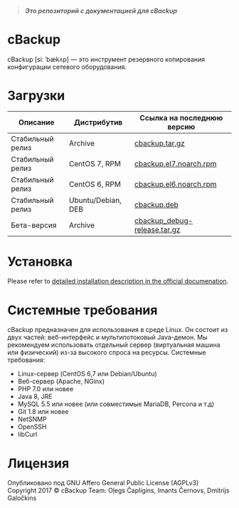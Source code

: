 > ##### Это репозиторий с документацией для cBackup

# cBackup

cBackup [siː ˈbækʌp] — это инструмент резервного копирования конфигурации сетевого оборудования.
# Загрузки

Описание | Дистрибутив | Ссылка на последнюю версию
--------- | --------- | ---------
Стабильный релиз | Archive | [cbackup.tar.gz](http://cbackup.me/latest)
Стабильный релиз | CentOS 7, RPM | [cbackup.el7.noarch.rpm](http://cbackup.me/latest?package=rpm&sub=el7)
Стабильный релиз | CentOS 6, RPM | [cbackup.el6.noarch.rpm](http://cbackup.me/latest?package=rpm&sub=el6)
Стабильный релиз | Ubuntu/Debian, DEB | [cbackup.deb](http://cbackup.me/latest?package=deb)
Бета-версия | Archive | [cbackup_debug-release.tar.gz](http://cbackup.me/latest?package=debug&sub=release)

# Установка

Please refer to [detailed installation description in the official documenation](http://cbackup.readthedocs.io/en/latest/getting-started/install/).

# Системные требования

cBackup предназначен для использования в среде Linux. Он состоит из двух частей: веб-интерфейс и мультипотоковый Java-демон. Мы рекомендуем использовать отдельный сервер (виртуальная машина или физический) из-за высокого спроса на ресурсы. 
Системные требования:
* Linux-сервер (CentOS 6,7 или Debian/Ubuntu)
* Веб-сервер (Apache, NGinx)
* PHP 7.0 или новее
* Java 8, JRE
* MySQL 5.5 или новее (или совместимые MariaDB, Percona и т.д)
* Git 1.8 или новее
* NetSNMP
* OpenSSH
* libCurl

# Лицензия

Опубликовано под GNU Affero General Public License (AGPLv3)<br>
Copyright 2017 © cBackup Team: Oļegs Čapligins, Imants Černovs, Dmitrijs Galočkins  
